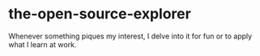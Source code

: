 # the-open-source-explorer
Whenever something piques my interest, I delve into it for fun or to apply what I learn at work.

